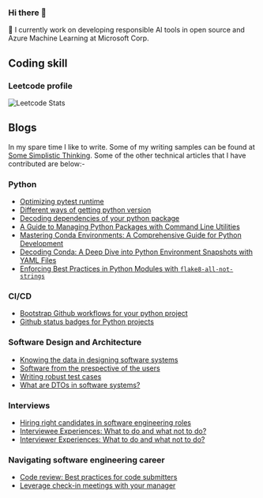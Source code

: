 ### Hi there 👋

🔭 I currently work on developing responsible AI tools in open source and Azure Machine Learning at Microsoft Corp. 

## Coding skill

### Leetcode profile
![Leetcode Stats](https://leetcard.jacoblin.cool/ggupta2005?ext=heatmap)

## Blogs
In my spare time I like to write. Some of my writing samples can be found at [Some Simplistic Thinking](https://somesimplisticthinking.blogspot.com/). Some of the other technical articles that I have contributed are below:-

### Python
- [Optimizing pytest runtime](https://ggupta2005.hashnode.dev/optimizing-test-runtime-using-pytest)
- [Different ways of getting python version](https://ggupta2005.hashnode.dev/different-ways-of-getting-local-python-version)
- [Decoding dependencies of your python package](https://ggupta2005.hashnode.dev/decoding-dependencies-of-your-python-package)
- [A Guide to Managing Python Packages with Command Line Utilities](https://ggupta2005.hashnode.dev/a-guide-to-managing-python-packages-with-command-line-utilities)
- [Mastering Conda Environments: A Comprehensive Guide for Python Development](https://ggupta2005.hashnode.dev/mastering-conda-environments-a-comprehensive-guide-for-python-development)
- [Decoding Conda: A Deep Dive into Python Environment Snapshots with YAML Files](https://ggupta2005.hashnode.dev/decoding-conda-a-deep-dive-into-python-environment-snapshots-with-yaml-files)
- [Enforcing Best Practices in Python Modules with `flake8-all-not-strings`](https://ggupta2005.hashnode.dev/enforcing-best-practices-in-python-modules-with-flake8-all-not-strings)

### CI/CD
- [Bootstrap Github workflows for your python project](https://ggupta2005.hashnode.dev/bootstrap-github-workflows-for-your-python-project)
- [Github status badges for Python projects](https://ggupta2005.hashnode.dev/github-status-badges-for-python-projects)

### Software Design and Architecture
- [Knowing the data in designing software systems](https://ggupta2005.hashnode.dev/knowing-the-data-in-designing-software-systems)
- [Software from the prespective of the users](https://ggupta2005.hashnode.dev/software-from-the-prespective-of-the-users)
- [Writing robust test cases](https://ggupta2005.hashnode.dev/writing-robust-test-cases)
- [What are DTOs in software systems?](https://ggupta2005.hashnode.dev/what-are-dtos-in-software-systems)

### Interviews
- [Hiring right candidates in software engineering roles](https://ggupta2005.hashnode.dev/hiring-right-candidates-in-software-engineering-roles)
- [Interviewee Experiences: What to do and what not to do?](https://ggupta2005.hashnode.dev/interviewee-experiences-what-to-do-and-what-not-to-do)
- [Interviewer Experiences: What to do and what not to do?](https://ggupta2005.hashnode.dev/interviewer-experiences-what-to-do-and-what-not-to-do)

### Navigating software engineering career
- [Code review: Best practices for code submitters](https://ggupta2005.hashnode.dev/code-review-best-practices-for-code-submitters)
- [Leverage check-in meetings with your manager](https://ggupta2005.hashnode.dev/leverage-check-in-meetings-with-your-manager)


<!--
**ggupta2005/ggupta2005** is a ✨ _special_ ✨ repository because its `README.md` (this file) appears on your GitHub profile.

Here are some ideas to get you started:

- 🔭 I’m currently working on ...
- 🌱 I’m currently learning ...
- 👯 I’m looking to collaborate on ...
- 🤔 I’m looking for help with ...
- 💬 Ask me about ...
- 📫 How to reach me: ...
- 😄 Pronouns: ...
- ⚡ Fun fact: ...
-->
